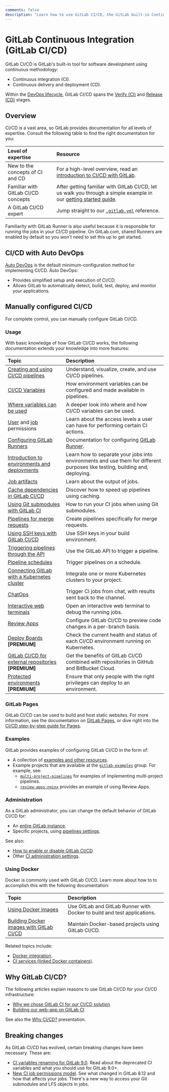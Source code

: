 ```yaml
---
comments: false
description: "Learn how to use GitLab CI/CD, the GitLab built-in Continuous Integration, Continuous Deployment, and Continuous Delivery toolset to build, test, and deploy your application."
---
```


# GitLab Continuous Integration (GitLab CI/CD)

GitLab CI/CD is GitLab's built-in tool for software development using continuous methodology:

- Continuous integration (CI).
- Continuous delivery and deployment (CD).

Within the [DevOps lifecycle](../README.md#the-entire-devops-lifecycle), GitLab CI/CD spans
the [Verify (CI)](../README.md#verify) and [Release (CD)](../README.md#release) stages.

## Overview

CI/CD is a vast area, so GitLab provides documentation for all levels of expertise. Consult the following table to find the right documentation for you:

| Level of expertise                  | Resource                                                                                                                                  |
|:------------------------------------|:------------------------------------------------------------------------------------------------------------------------------------------|
| New to the concepts of CI and CD    | For a high-level overview, read an [introduction to CI/CD with GitLab](introduction/index.md).                                            |
| Familiar with GitLab CI/CD concepts | After getting familiar with GitLab CI/CD, let us walk you through a simple example in our [getting started guide](quick_start/README.md). |
| A GitLab CI/CD expert               | Jump straight to our [`.gitlab.yml`](yaml/README.md) reference.                                                                           |

Familiarity with GitLab Runner is also useful because it is responsible for running the jobs in your
CI/CD pipeline. On GitLab.com, shared Runners are enabled by default so you won't need to set this up to get started.

## CI/CD with Auto DevOps

[Auto DevOps](../topics/autodevops/index.md) is the default minimum-configuration method for
implementing CI/CD. Auto DevOps:

- Provides simplified setup and execution of CI/CD.
- Allows GitLab to automatically detect, build, test, deploy, and monitor your applications.

## Manually configured CI/CD

For complete control, you can manually configure GitLab CI/CD.

### Usage

With basic knowledge of how GitLab CI/CD works, the following documentation extends your knowledge
into more features:

| Topic                                                                                                                | Description                                                                                                                  |
|:---------------------------------------------------------------------------------------------------------------------|:-----------------------------------------------------------------------------------------------------------------------------|
| [Creating and using CI/CD pipelines](pipelines.md)                                                                   | Understand, visualize, create, and use CI/CD pipelines.                                                                      |
| [CI/CD Variables](variables/README.md)                                                                               | How environment variables can be configured and made available in pipelines.                                                 |
| [Where variables can be used](variables/where_variables_can_be_used.md)                                              | A deeper look into where and how CI/CD variables can be used.                                                                |
| [User](../user/permissions.md#gitlab-cicd-permissions) and [job](../user/permissions.md#job-permissions) permissions | Learn about the access levels a user can have for performing certain CI actions.                                             |
| [Configuring GitLab Runners](runners/README.md)                                                                      | Documentation for configuring [GitLab Runner](https://docs.gitlab.com/runner/).                                              |
| [Introduction to environments and deployments](environments.md)                                                      | Learn how to separate your jobs into environments and use them for different purposes like testing, building and, deploying. |
| [Job artifacts](../user/project/pipelines/job_artifacts.md)                                                          | Learn about the output of jobs.                                                                                              |
| [Cache dependencies in GitLab CI/CD](caching/index.md)                                                               | Discover how to speed up pipelines using caching.                                                                            |
| [Using Git submodules with GitLab CI](git_submodules.md)                                                             | How to run your CI jobs when using Git submodules.                                                                           |
| [Pipelines for merge requests](merge_request_pipelines/index.md)                                                     | Create pipelines specifically for merge requests.                                                                            |
| [Using SSH keys with GitLab CI/CD](ssh_keys/README.md)                                                               | Use SSH keys in your build environment.                                                                                      |
| [Triggering pipelines through the API](triggers/README.md)                                                           | Use the GitLab API to trigger a pipeline.                                                                                    |
| [Pipeline schedules](../user/project/pipelines/schedules.md)                                                         | Trigger pipelines on a schedule.                                                                                             |
| [Connecting GitLab with a Kubernetes cluster](../user/project/clusters/index.md)                                     | Integrate one or more Kubernetes clusters to your project.                                                                   |
| [ChatOps](chatops/README.md)                                                                                         | Trigger CI jobs from chat, with results sent back to the channel.                                                            |
| [Interactive web terminals](interactive_web_terminal/index.md)                                                       | Open an interactive web terminal to debug the running jobs.                                                                  |
| [Review Apps](review_apps/index.md)                                                                                  | Configure GitLab CI/CD to preview code changes in a per-branch basis.                                                        |
| [Deploy Boards](../user/project/deploy_boards.md) **[PREMIUM]**                                                      | Check the current health and status of each CI/CD environment running on Kubernetes.                                         |
| [GitLab CI/CD for external repositories](ci_cd_for_external_repos/index.md) **[PREMIUM]**                            | Get the benefits of GitLab CI/CD combined with repositories in GitHub and BitBucket Cloud.                                   |
| [Protected environments](environments/protected_environments.md) **[PREMIUM]**                                       | Ensure that only people with the right privileges can deploy to an environment.                                              |

### GitLab Pages

GitLab CI/CD can be used to build and host static websites. For more information, see the
documentation on [GitLab Pages](../user/project/pages/index.md),
or dive right into the [CI/CD step-by-step guide for Pages](../user/project/pages/getting_started_part_four.md).

### Examples

GitLab provides examples of configuring GitLab CI/CD in the form of:

- A collection of [examples and other resources](examples/README.md).
- Example projects that are available at the [`gitlab-examples`](https://gitlab.com/gitlab-examples) group. For example, see:
  - [`multi-project-pipelines`](https://gitlab.com/gitlab-examples/multi-project-pipelines) for examples of implementing multi-project pipelines.
  - [`review-apps-nginx`](https://gitlab.com/gitlab-examples/review-apps-nginx/) provides an example of using Review Apps.

### Administration

As a GitLab administrator, you can change the default behavior of GitLab CI/CD for:

- An [entire GitLab instance](../user/admin_area/settings/continuous_integration.md).
- Specific projects, using [pipelines settings](../user/project/pipelines/settings.md).

See also:

- [How to enable or disable GitLab CI/CD](enable_or_disable_ci.md).
- Other [CI administration settings](../administration/index.md#continuous-integration-settings).

### Using Docker

Docker is commonly used with GitLab CI/CD. Learn more about how to to accomplish this with the following
documentation:

| Topic                                                                    | Description                                                              |
|:-------------------------------------------------------------------------|:-------------------------------------------------------------------------|
| [Using Docker images](docker/using_docker_images.md)                     | Use GitLab and GitLab Runner with Docker to build and test applications. |
| [Building Docker images with GitLab CI/CD](docker/using_docker_build.md) | Maintain Docker-based projects using GitLab CI/CD.                       |

Related topics include:

- [Docker integration](docker/README.md).
- [CI services (linked Docker containers)](services/README.md).

## Why GitLab CI/CD?

The following articles explain reasons to use GitLab CI/CD for your CI/CD infrastructure:

- [Why we chose GitLab CI for our CI/CD solution](https://about.gitlab.com/2016/10/17/gitlab-ci-oohlala/)
- [Building our web-app on GitLab CI](https://about.gitlab.com/2016/07/22/building-our-web-app-on-gitlab-ci/)

See also the [Why CI/CD?](https://docs.google.com/presentation/d/1OGgk2Tcxbpl7DJaIOzCX4Vqg3dlwfELC3u2jEeCBbDk) presentation.

## Breaking changes

As GitLab CI/CD has evolved, certain breaking changes have been necessary. These are:

- [CI variables renaming for GitLab 9.0](variables/README.md#gitlab-90-renaming). Read about the
  deprecated CI variables and what you should use for GitLab 9.0+.
- [New CI job permissions model](../user/project/new_ci_build_permissions_model.md).
  See what changed in GitLab 8.12 and how that affects your jobs.
  There's a new way to access your Git submodules and LFS objects in jobs.
